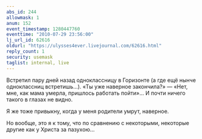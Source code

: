 ```yaml
---
abs_id: 244
allowmask: 1
anum: 152
event_timestamp: 1280447760
eventtime: "2010-07-29 23:56:00"
lj_url_id: 62616
oldurl: "https://ulysses4ever.livejournal.com/62616.html"
reply_count: 1
security: usemask
taglist: internal, live
---
```


Встретил пару дней назад одноклассницу в Горизонте (а где ещё нынче
одноклассниц встретишь...). «Ты уже наверное закончила?» — «Нет,
мне, как мама умерла, пришлось работать пойти»... И почти ничего такого
в глазах не видно.

Я же тоже привыкну, когда у меня родители умрут, наверное.

Но вообще, это я к тому, что по сравнению с некоторыми, некоторые другие
как у Христа за пазухою...

